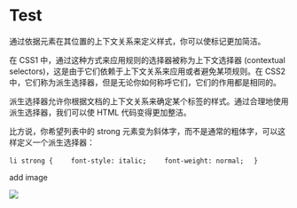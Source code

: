 # Test
通过依据元素在其位置的上下文关系来定义样式，你可以使标记更加简洁。

在 CSS1 中，通过这种方式来应用规则的选择器被称为上下文选择器 (contextual selectors)，这是由于它们依赖于上下文关系来应用或者避免某项规则。在 CSS2 中，它们称为派生选择器，但是无论你如何称呼它们，它们的作用都是相同的。

派生选择器允许你根据文档的上下文关系来确定某个标签的样式。通过合理地使用派生选择器，我们可以使 HTML 代码变得更加整洁。

比方说，你希望列表中的 strong 元素变为斜体字，而不是通常的粗体字，可以这样定义一个派生选择器：

`li strong {`
`    font-style: italic;`
`    font-weight: normal;`
`  }`

add image

![](Test/Test/test.jpg)